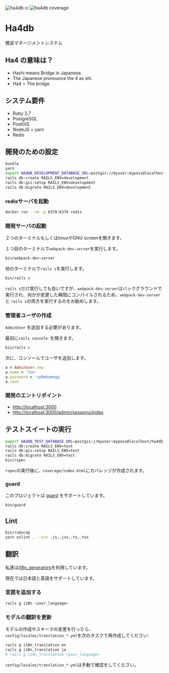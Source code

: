 ![ha4db ci](https://github.com/ha4db/ha4db/workflows/ha4db%20ci/badge.svg)
![ha4db coverage](https://ha4db.github.io/coverage/coverage_badge_total.svg)

# Ha4db

橋梁マネージメントシステム

## Ha4 の意味は？

- Hashi means Bridge in Japanese.
- The Japanese pronounce the 4 as shi.
- Ha4 = The bridge.

## システム要件

- Ruby 2.7
- PostgreSQL
- PostGIS
- NodeJS + yarn
- Redis

## 開発のための設定

```sh
bundle
yarn
export HA4DB_DEVELOPMENT_DATABASE_URL=postgis://myuser:mypass@localhost/ha4db_development
rails db:create RAILS_ENV=development
rails db:gis:setup RAILS_ENV=development
rails db:migrate RAILS_ENV=development
```

### redisサーバを起動

```sh
docker run --rm -p 6379:6379 redis
```

### 開発サーバの起動

２つのターミナルもしくはtmuxやGNU screenを開きます。

１つ目のターミナルで`webpack-dev-server`を実行します。

```sh
bin/webpack-dev-server
```

他のターミナルで`rails s`を実行します。

```sh
bin/rails s
```

`rails s`だけ実行しても良いですが、`webpack-dev-server`はバックグラウンドで実行され、何かが変更した瞬間にコンパイルされるため、`webpack-dev-server` と `rails s`の両方を実行するのをお勧めします。

### 管理者ユーザの作成

`AdminUser` を追加する必要があります。

最初に`rails console `を開きます。

```sh
bin/rails c
```

次に、コンソールでユーザを追加します。

```ruby
a = AdminUser.new
a.name = 'foo'
a.password = 'sp0mhamegg'
a.save
```

### 開発のエントリポイント

- [http://localhost:3000](http://localhost:3000)
- [http://localhost:3000/admin/sessions/index](http://localhost:3000/admin/sessions/index)

## テストスイートの実行

```sh
export HA4DB_TEST_DATABASE_URL=postgis://myuser:mypass@localhost/ha4db_test
rails db:create RAILS_ENV=test
rails db:gis:setup RAILS_ENV=test
rails db:migrate RAILS_ENV=test
bin/rspec
```

`rspec`の実行後に、`coverage/index.html`にカバレッジが作成されます。

### guard

このプロジェクトは [guard](https://github.com/guard/guard) をサポートしています。

```sh
bin/guard
```

## Lint

```sh
bin/rubocop
yarn eslint . --ext .js,.jsx,.ts,.tsx
```

## 翻訳

私達は[i18n_generators](https://github.com/amatsuda/i18n_generators)を利用しています。

現在では日本語と英語をサポートしています。

### 言語を追加する

```sh
rails g i18n <your_language>
```

### モデルの翻訳を更新

モデルの作成やスキーマの変更を行ったら、`config/locales/translation_*.yml`を次のタスクで再作成してください:

```sh
rails g i18n_translation en
rails g i18n_translation ja
# rails g i18n_translation <your_language>
```

`config/locales/translation_*.yml`は手動で確認をしてください。

